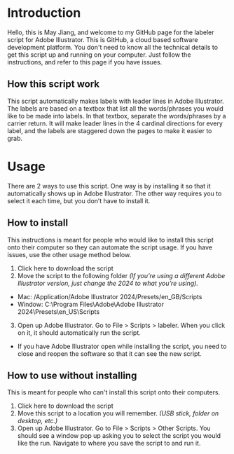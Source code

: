 # Introduction
Hello, this is May Jiang, and welcome to my GitHub page for the labeler script for Adobe Illustrator. This is GitHub, a cloud based software development platform. You don't need to know all the technical details to get this script up and running on your computer. Just follow the instructions, and refer to this page if you have issues. 
## How this script work
This script automatically makes labels with leader lines in Adobe Illustrator. The labels are based on a textbox that list all the words/phrases you would like to be made into labels. In that textbox, separate the words/phrases by a carrier return. It will make leader lines in the 4 cardinal directions for every label, and the labels are staggered down the pages to make it easier to grab. 

# Usage
There are 2 ways to use this script. One way is by installing it so that it automatically shows up in Adobe Illustrator. The other way requires you to select it each time, but you don’t have to install it.
## How to install
This instructions is meant for people who would like to install this script onto their computer so they can automate the script usage. If you have issues, use the other usage method below.
1.	Click here to download the script
2.	Move the script to the following folder *(If you’re using a different Adobe Illustrator version, just change the 2024 to what you’re using).*
*	Mac: /Application/Adobe Illustrator 2024/Presets/en_GB/Scripts
*	Window: C:\Program Files\Adobe\Adobe Illustrator 2024\Presets\en_US\Scripts   
3.	Open up Adobe Illustrator. Go to File > Scripts > labeler. When you click on it, it should automatically run the script.
* If you have Adobe Illustrator open while installing the script, you need to close and reopen the software so that it can see the new script.
## How to use without installing
This is meant for people who can't install this script onto their computers.
1.	Click here to download the script
2.	Move this script to a location you will remember. *(USB stick, folder on desktop, etc.)*
3.	Open up Adobe Illustrator. Go to File > Scripts > Other Scripts. You should see a window pop up asking you to select the script you would like the run. Navigate to where you save the script to and run it. 
